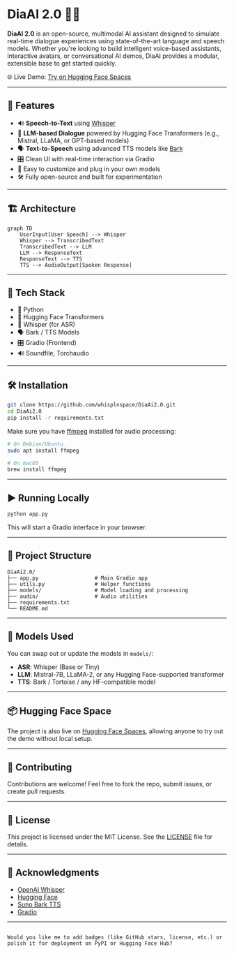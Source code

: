 
# DiaAI 2.0 🧠💬

**DiaAI 2.0** is an open-source, multimodal AI assistant designed to simulate real-time dialogue experiences using state-of-the-art language and speech models. Whether you're looking to build intelligent voice-based assistants, interactive avatars, or conversational AI demos, DiaAI provides a modular, extensible base to get started quickly.

🌐 Live Demo: [Try on Hugging Face Spaces](https://huggingface.co/spaces/whisplnspace/DiaAI_0.2)

---

## 🚀 Features

- 🔊 **Speech-to-Text** using [Whisper](https://github.com/openai/whisper)
- 🧠 **LLM-based Dialogue** powered by Hugging Face Transformers (e.g., Mistral, LLaMA, or GPT-based models)
- 🗣️ **Text-to-Speech** using advanced TTS models like [Bark](https://github.com/suno-ai/bark)
- 🎛️ Clean UI with real-time interaction via Gradio
- 🧩 Easy to customize and plug in your own models
- 🛠️ Fully open-source and built for experimentation

---

## 🏗️ Architecture

```mermaid
graph TD
    UserInput[User Speech] --> Whisper
    Whisper --> TranscribedText
    TranscribedText --> LLM
    LLM --> ResponseText
    ResponseText --> TTS
    TTS --> AudioOutput[Spoken Response]
```

---

## 🧰 Tech Stack

- 🐍 Python
- 🤗 Hugging Face Transformers
- 🧠 Whisper (for ASR)
- 🗣️ Bark / TTS Models
- 🎛️ Gradio (Frontend)
- 🔊 Soundfile, Torchaudio

---

## 🛠️ Installation

```bash
git clone https://github.com/whisplnspace/DiaAi2.0.git
cd DiaAi2.0
pip install -r requirements.txt
```

Make sure you have [ffmpeg](https://ffmpeg.org/) installed for audio processing:

```bash
# On Debian/Ubuntu
sudo apt install ffmpeg

# On macOS
brew install ffmpeg
```

---

## ▶️ Running Locally

```bash
python app.py
```

This will start a Gradio interface in your browser.

---

## 📁 Project Structure

```
DiaAi2.0/
├── app.py                  # Main Gradio app
├── utils.py                # Helper functions
├── models/                 # Model loading and processing
├── audio/                  # Audio utilities
├── requirements.txt
└── README.md
```

---

## 🤖 Models Used

You can swap out or update the models in `models/`:

- **ASR**: Whisper (Base or Tiny)
- **LLM**: Mistral-7B, LLaMA-2, or any Hugging Face-supported transformer
- **TTS**: Bark / Tortoise / any HF-compatible model

---

## 📦 Hugging Face Space

The project is also live on [Hugging Face Spaces](https://huggingface.co/spaces/whisplnspace/DiaAI_0.2), allowing anyone to try out the demo without local setup.

---

## 🤝 Contributing

Contributions are welcome! Feel free to fork the repo, submit issues, or create pull requests.

---

## 📄 License

This project is licensed under the MIT License. See the [LICENSE](LICENSE) file for details.

---

## 🙌 Acknowledgments

- [OpenAI Whisper](https://github.com/openai/whisper)
- [Hugging Face](https://huggingface.co/)
- [Suno Bark TTS](https://github.com/suno-ai/bark)
- [Gradio](https://gradio.app/)

---

```

Would you like me to add badges (like GitHub stars, license, etc.) or polish it for deployment on PyPI or Hugging Face Hub?
